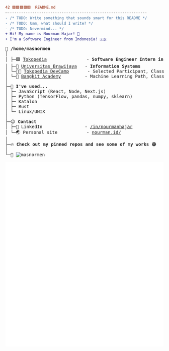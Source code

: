 ```diff
42 🟩🟩🟩🟩🟥  README.md 
–--------------------------------------------------------------
- /* TODO: Write something that sounds smart for this README */
- /* TODO: Umm, what should I write? */
- /* TODO: Nevermind... */
+ Hi! My name is Nourman Hajar! 👋
+ I'm a Software Engineer from Indonesia! 🇮🇩
```

<pre>
📂 <b>/home/masnormen</b>
│
│ ├─🟩 <a href="https://www.tokopedia.com/">Tokopedia</a>               - <b>Software Engineer Intern in Engineering Productivity</b>
│ ├─🏫 <a href="https://ub.ac.id">Universitas Brawijaya</a>   - <b>Information Systems</b>
│ └─👨‍🏫 <a href="https://academy.tokopedia.com/events/dev-camp/">Tokopedia DevCamp</a>       - Selected Participant, Class of 2021
│ └─🛑 <a href="https://bangkit.academy/">Bangkit Academy</a>         - Machine Learning Path, Class of 2021
│
├─🌟 <b>I've used...</b>
│ ├─ JavaScript (React, Node, Next.js)
│ ├─ Python (TensorFlow, pandas, numpy, sklearn)
│ ├─ Katalon
│ ├─ Rust
│ └─ Linux/UNIX
│
├─😉 <b>Contact</b>
│ ├─🛄 LinkedIn                - <a href="https://www.linkedin.com/in/nourmanhajar/">/in/nourmanhajar</a>
│ └─🌏 Personal site           - <a href="https://nourman.id">nourman.id/</a>
│ 
├─🔥 <b>Check out my pinned repos and see some of my works 😆</b>
│ 
└─👀 <img height="15px" src="https://komarev.com/ghpvc/?username=masnormen" alt="masnormen">
</pre>

<p align="center">
  <a href="https://github.com/masnormen">
    <img align="left" src="https://github.com/masnormen/ghstat/blob/master/generated/languages.svg" />
  </a>
  <a href="https://github.com/masnormen">
    <img align="right" src="https://github.com/masnormen/ghstat/blob/master/generated/overview.svg" />
  </a>
</p>
